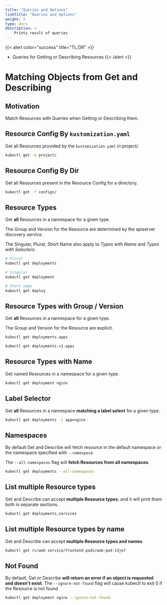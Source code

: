 ```yaml
---
title: "Queries and Options"
linkTitle: "Queries and Options"
weight: 5
type: docs
description: >
    Prints result of queries
---
```



{{< alert color="success" title="TL;DR" >}}
- Queries for Getting or Describing Resources
{{< /alert >}}

# Matching Objects from Get and Describing

## Motivation

Match Resources with Queries when Getting or Describing them.

## Resource Config By `kustomization.yaml`

Get all Resources provided by the `kustomization.yaml` in project/.

```bash
kubectl get -k project/
```

## Resource Config By Dir

Get all Resources present in the Resource Config for a directory.

```bash
kubectl get -f configs/
```

## Resource Types

Get **all** Resources in a namespace for a given type.

The Group and Version for the Resource are determined by the apiserver discovery service.

The Singular, Plural, Short Name also apply to *Types with Name* and *Types with Selectors*.

```bash
# Plural
kubectl get deployments
```

```bash
# Singular
kubectl get deployment
```

```bash
# Short name
kubectl get deploy
```

## Resource Types with Group / Version

Get **all** Resources in a namespace for a given type.

The Group and Version for the Resource are explicit.

```bash
kubectl get deployments.apps
```

```bash
kubectl get deployments.v1.apps
```

## Resource Types with Name

Get named Resources in a namespace for a given type.

```bash
kubectl get deployment nginx
```

## Label Selector

Get **all** Resources in a namespace **matching a label select** for a given type.

```bash
kubectl get deployments -l app=nginx
```

## Namespaces

By default Get and Describe will fetch resource in the default namespace or the namespace specified
with `--namespace`.

The `--all-namespaces` flag will **fetch Resources from all namespaces**.

```bash
kubectl get deployments --all-namespaces
```

## List multiple Resource types

Get and Describe can accept **multiple Resource types**, and it will print them both in separate sections.

```bash
kubectl get deployments,services
```

## List multiple Resource types by name

Get and Describe can accept **multiple Resource types and names**.

```bash
kubectl get rc/web service/frontend pods/web-pod-13je7
```

## Not Found

By default, Get or Describe **will return an error if an object is requested and doesn't exist**.
The `--ignore-not-found` flag will cause kubectl to exit 0 if the Resource is not found

```bash
kubectl get deployment nginx --ignore-not-found
```